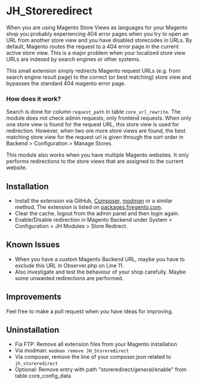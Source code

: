# JH_Storeredirect

When you are using Magento Store Views as languages for your Magento shop you probably experiencing 404 error pages when you try to open an URL from another store view and you have disabled storecodes in URLs. By default, Magento routes the request to a 404 error page in the current active store view. This is a major problem when your localized store view URLs are indexed by search engines or other systems.

This small extension simply redirects Magento request URLs (e.g. from search engine result page) to the correct (or best matching) store view and bypasses the standard 404 magento error page.

### How does it work?
Search is done for column `request_path` in table `core_url_rewrite`. The module does not check admin requests, only frontend requests.
When only one store view is found for the request URL, this store view is used for redirection. However, when two ore more store views are found, the best matching store view for the request url is given through the sort order in Backend > Configuration > Manage Stores.

This module also works when you have multiple Magento websites. It only performs redirections to the store views that are assigned to the current website.

## Installation
* Install the extension via GitHub, [Composer](https://getcomposer.org/), [modman](https://github.com/colinmollenhour/modman) or a similar method. The extension is listed on [packages.firegento.com](http://packages.firegento.com). 
* Clear the cache, logout from the admin panel and then login again.
* Enable/Disable redirection in Magento Backend under System > Configuration > JH Modules > Store Redirect.

## Known Issues
* When you have a custom Magento Backend URL, maybe you have to exclude this URL in Observer.php on Line 11.
* Also investigate and test the behaviour of your shop carefully. Maybe some unwanted redirections are performed.


## Improvements 
Feel free to make a pull request when you have ideas for improving.

## Uninstallation
 
 * Fia FTP: Remove all extension files from your Magento installation
 * Via modman: `modman remove JH_Storeredirect`
 * Via composer, remove the line of your composer.json related to `jh_storeredirect`
 * Optional: Remove entry with path "storeredirect/general/enable" from table core_config_data
